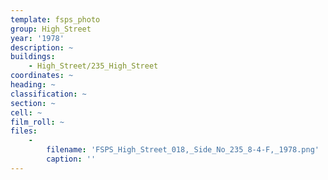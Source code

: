 ```yaml
---
template: fsps_photo
group: High_Street
year: '1978'
description: ~
buildings:
    - High_Street/235_High_Street
coordinates: ~
heading: ~
classification: ~
section: ~
cell: ~
film_roll: ~
files:
    -
        filename: 'FSPS_High_Street_018,_Side_No_235_8-4-F,_1978.png'
        caption: ''
---
```

